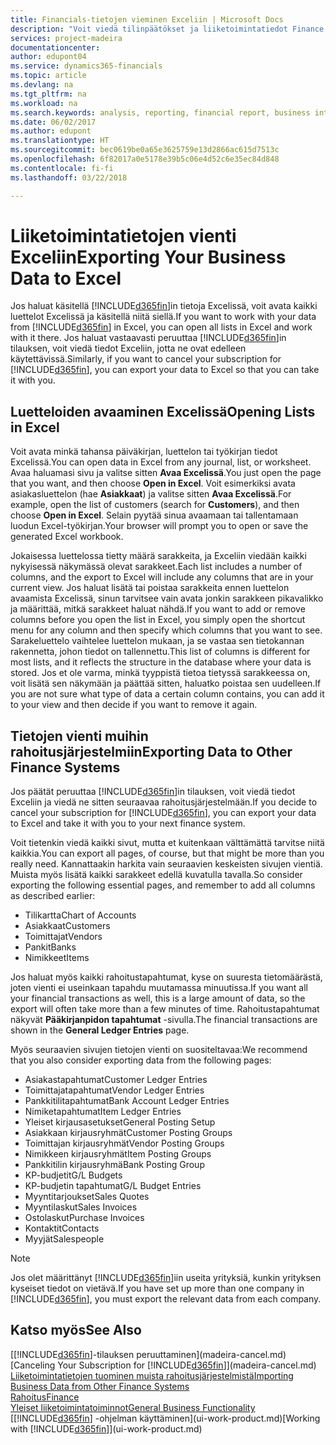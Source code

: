 ```yaml
---
title: Financials-tietojen vieminen Exceliin | Microsoft Docs
description: "Voit viedä tilinpäätökset ja liiketoimintatiedot Finance and Operations, Business editionista Exceliin tai avata Financials-tiedot Excelissä."
services: project-madeira
documentationcenter: 
author: edupont04
ms.service: dynamics365-financials
ms.topic: article
ms.devlang: na
ms.tgt_pltfrm: na
ms.workload: na
ms.search.keywords: analysis, reporting, financial report, business intelligence, BI, Excel
ms.date: 06/02/2017
ms.author: edupont
ms.translationtype: HT
ms.sourcegitcommit: bec0619be0a65e3625759e13d2866ac615d7513c
ms.openlocfilehash: 6f82017a0e5178e39b5c06e4d52c6e35ec84d848
ms.contentlocale: fi-fi
ms.lasthandoff: 03/22/2018

---
```

# <a name="exporting-your-business-data-to-excel"></a><span data-ttu-id="fcf5f-103">Liiketoimintatietojen vienti Exceliin</span><span class="sxs-lookup"><span data-stu-id="fcf5f-103">Exporting Your Business Data to Excel</span></span>
<span data-ttu-id="fcf5f-104">Jos haluat käsitellä [!INCLUDE[d365fin](includes/d365fin_md.md)]in tietoja Excelissä, voit avata kaikki luettelot Excelissä ja käsitellä niitä siellä.</span><span class="sxs-lookup"><span data-stu-id="fcf5f-104">If you want to work with your data from [!INCLUDE[d365fin](includes/d365fin_md.md)] in Excel, you can open all lists in Excel and work with it there.</span></span> <span data-ttu-id="fcf5f-105">Jos haluat vastaavasti peruuttaa [!INCLUDE[d365fin](includes/d365fin_md.md)]in tilauksen, voit viedä tiedot Exceliin, jotta ne ovat edelleen käytettävissä.</span><span class="sxs-lookup"><span data-stu-id="fcf5f-105">Similarly, if you want to cancel your subscription for [!INCLUDE[d365fin](includes/d365fin_md.md)], you can export your data to Excel so that you can take it with you.</span></span>

## <a name="opening-lists-in-excel"></a><span data-ttu-id="fcf5f-106">Luetteloiden avaaminen Excelissä</span><span class="sxs-lookup"><span data-stu-id="fcf5f-106">Opening Lists in Excel</span></span>
<span data-ttu-id="fcf5f-107">Voit avata minkä tahansa päiväkirjan, luettelon tai työkirjan tiedot Excelissä.</span><span class="sxs-lookup"><span data-stu-id="fcf5f-107">You can open data in Excel from any journal, list, or worksheet.</span></span> <span data-ttu-id="fcf5f-108">Avaa haluamasi sivu ja valitse sitten **Avaa Excelissä**.</span><span class="sxs-lookup"><span data-stu-id="fcf5f-108">You just open the page that you want, and then choose **Open in Excel**.</span></span> <span data-ttu-id="fcf5f-109">Voit esimerkiksi avata asiakasluettelon (hae **Asiakkaat**) ja valitse sitten **Avaa Excelissä**.</span><span class="sxs-lookup"><span data-stu-id="fcf5f-109">For example, open the list of customers (search for **Customers**), and then choose **Open in Excel**.</span></span> <span data-ttu-id="fcf5f-110">Selain pyytää sinua avaamaan tai tallentamaan luodun Excel-työkirjan.</span><span class="sxs-lookup"><span data-stu-id="fcf5f-110">Your browser will prompt you to open or save the generated Excel workbook.</span></span>  

<span data-ttu-id="fcf5f-111">Jokaisessa luettelossa tietty määrä sarakkeita, ja Exceliin viedään kaikki nykyisessä näkymässä olevat sarakkeet.</span><span class="sxs-lookup"><span data-stu-id="fcf5f-111">Each list includes a number of columns, and the export to Excel will include any columns that are in your current view.</span></span> <span data-ttu-id="fcf5f-112">Jos haluat lisätä tai poistaa sarakkeita ennen luettelon avaamista Excelissä, sinun tarvitsee vain avata jonkin sarakkeen pikavalikko ja määrittää, mitkä sarakkeet haluat nähdä.</span><span class="sxs-lookup"><span data-stu-id="fcf5f-112">If you want to add or remove columns before you open the list in Excel, you simply open the shortcut menu for any column and then specify which columns that you want to see.</span></span> <span data-ttu-id="fcf5f-113">Sarakeluettelo vaihtelee luettelon mukaan, ja se vastaa sen tietokannan rakennetta, johon tiedot on tallennettu.</span><span class="sxs-lookup"><span data-stu-id="fcf5f-113">This list of columns is different for most lists, and it reflects the structure in the database where your data is stored.</span></span> <span data-ttu-id="fcf5f-114">Jos et ole varma, minkä tyyppistä tietoa tietyssä sarakkeessa on, voit lisätä sen näkymään ja päättää sitten, haluatko poistaa sen uudelleen.</span><span class="sxs-lookup"><span data-stu-id="fcf5f-114">If you are not sure what type of data a certain column contains, you can add it to your view and then decide if you want to remove it again.</span></span>  

## <a name="exporting-data-to-other-finance-systems"></a><span data-ttu-id="fcf5f-115">Tietojen vienti muihin rahoitusjärjestelmiin</span><span class="sxs-lookup"><span data-stu-id="fcf5f-115">Exporting Data to Other Finance Systems</span></span>
<span data-ttu-id="fcf5f-116">Jos päätät peruuttaa [!INCLUDE[d365fin](includes/d365fin_md.md)]in tilauksen, voit viedä tiedot Exceliin ja viedä ne sitten seuraavaa rahoitusjärjestelmään.</span><span class="sxs-lookup"><span data-stu-id="fcf5f-116">If you decide to cancel your subscription for [!INCLUDE[d365fin](includes/d365fin_md.md)], you can export your data to Excel and take it with you to your next finance system.</span></span>  

<span data-ttu-id="fcf5f-117">Voit tietenkin viedä kaikki sivut, mutta et kuitenkaan välttämättä tarvitse niitä kaikkia.</span><span class="sxs-lookup"><span data-stu-id="fcf5f-117">You can export all pages, of course, but that might be more than you really need.</span></span> <span data-ttu-id="fcf5f-118">Kannattaakin harkita vain seuraavien keskeisten sivujen vientiä. Muista myös lisätä kaikki sarakkeet edellä kuvatulla tavalla.</span><span class="sxs-lookup"><span data-stu-id="fcf5f-118">So consider exporting the following essential pages, and remember to add all columns as described earlier:</span></span>  

* <span data-ttu-id="fcf5f-119">Tilikartta</span><span class="sxs-lookup"><span data-stu-id="fcf5f-119">Chart of Accounts</span></span>  
* <span data-ttu-id="fcf5f-120">Asiakkaat</span><span class="sxs-lookup"><span data-stu-id="fcf5f-120">Customers</span></span>  
* <span data-ttu-id="fcf5f-121">Toimittajat</span><span class="sxs-lookup"><span data-stu-id="fcf5f-121">Vendors</span></span>  
* <span data-ttu-id="fcf5f-122">Pankit</span><span class="sxs-lookup"><span data-stu-id="fcf5f-122">Banks</span></span>  
* <span data-ttu-id="fcf5f-123">Nimikkeet</span><span class="sxs-lookup"><span data-stu-id="fcf5f-123">Items</span></span>  

<span data-ttu-id="fcf5f-124">Jos haluat myös kaikki rahoitustapahtumat, kyse on suuresta tietomäärästä, joten vienti ei useinkaan tapahdu muutamassa minuutissa.</span><span class="sxs-lookup"><span data-stu-id="fcf5f-124">If you want all your financial transactions as well, this is a large amount of data, so the export will often take more than a few minutes of time.</span></span> <span data-ttu-id="fcf5f-125">Rahoitustapahtumat näkyvät **Pääkirjanpidon tapahtumat** -sivulla.</span><span class="sxs-lookup"><span data-stu-id="fcf5f-125">The financial transactions are shown in the **General Ledger Entries** page.</span></span>  

<span data-ttu-id="fcf5f-126">Myös seuraavien sivujen tietojen vienti on suositeltavaa:</span><span class="sxs-lookup"><span data-stu-id="fcf5f-126">We recommend that you also consider exporting data from the following pages:</span></span>  

* <span data-ttu-id="fcf5f-127">Asiakastapahtumat</span><span class="sxs-lookup"><span data-stu-id="fcf5f-127">Customer Ledger Entries</span></span>  
* <span data-ttu-id="fcf5f-128">Toimittajatapahtumat</span><span class="sxs-lookup"><span data-stu-id="fcf5f-128">Vendor Ledger Entries</span></span>  
* <span data-ttu-id="fcf5f-129">Pankkitilitapahtumat</span><span class="sxs-lookup"><span data-stu-id="fcf5f-129">Bank Account Ledger Entries</span></span>  
* <span data-ttu-id="fcf5f-130">Nimiketapahtumat</span><span class="sxs-lookup"><span data-stu-id="fcf5f-130">Item Ledger Entries</span></span>  
* <span data-ttu-id="fcf5f-131">Yleiset kirjausasetukset</span><span class="sxs-lookup"><span data-stu-id="fcf5f-131">General Posting Setup</span></span>  
* <span data-ttu-id="fcf5f-132">Asiakkaan kirjausryhmät</span><span class="sxs-lookup"><span data-stu-id="fcf5f-132">Customer Posting Groups</span></span>  
* <span data-ttu-id="fcf5f-133">Toimittajan kirjausryhmät</span><span class="sxs-lookup"><span data-stu-id="fcf5f-133">Vendor Posting Groups</span></span>  
* <span data-ttu-id="fcf5f-134">Nimikkeen kirjausryhmät</span><span class="sxs-lookup"><span data-stu-id="fcf5f-134">Item Posting Groups</span></span>  
* <span data-ttu-id="fcf5f-135">Pankkitilin kirjausryhmä</span><span class="sxs-lookup"><span data-stu-id="fcf5f-135">Bank Posting Group</span></span>  
* <span data-ttu-id="fcf5f-136">KP-budjetit</span><span class="sxs-lookup"><span data-stu-id="fcf5f-136">G/L Budgets</span></span>  
* <span data-ttu-id="fcf5f-137">KP-budjetin tapahtumat</span><span class="sxs-lookup"><span data-stu-id="fcf5f-137">G/L Budget Entries</span></span>  
* <span data-ttu-id="fcf5f-138">Myyntitarjoukset</span><span class="sxs-lookup"><span data-stu-id="fcf5f-138">Sales Quotes</span></span>  
* <span data-ttu-id="fcf5f-139">Myyntilaskut</span><span class="sxs-lookup"><span data-stu-id="fcf5f-139">Sales Invoices</span></span>  
* <span data-ttu-id="fcf5f-140">Ostolaskut</span><span class="sxs-lookup"><span data-stu-id="fcf5f-140">Purchase Invoices</span></span>  
* <span data-ttu-id="fcf5f-141">Kontaktit</span><span class="sxs-lookup"><span data-stu-id="fcf5f-141">Contacts</span></span>  
* <span data-ttu-id="fcf5f-142">Myyjät</span><span class="sxs-lookup"><span data-stu-id="fcf5f-142">Salespeople</span></span>  

> [!NOTE]  
>   <span data-ttu-id="fcf5f-143">Jos olet määrittänyt [!INCLUDE[d365fin](includes/d365fin_md.md)]iin useita yrityksiä, kunkin yrityksen kyseiset tiedot on vietävä.</span><span class="sxs-lookup"><span data-stu-id="fcf5f-143">If you have set up more than one company in [!INCLUDE[d365fin](includes/d365fin_md.md)], you must export the relevant data from each company.</span></span>

## <a name="see-also"></a><span data-ttu-id="fcf5f-144">Katso myös</span><span class="sxs-lookup"><span data-stu-id="fcf5f-144">See Also</span></span>
<span data-ttu-id="fcf5f-145">[[!INCLUDE[d365fin](includes/d365fin_md.md)]-tilauksen peruuttaminen](madeira-cancel.md)</span><span class="sxs-lookup"><span data-stu-id="fcf5f-145">[Canceling Your Subscription for [!INCLUDE[d365fin](includes/d365fin_md.md)]](madeira-cancel.md)</span></span>  
[<span data-ttu-id="fcf5f-146">Liiketoimintatietojen tuominen muista rahoitusjärjestelmistä</span><span class="sxs-lookup"><span data-stu-id="fcf5f-146">Importing Business Data from Other Finance Systems</span></span>](upload-data.md)  
[<span data-ttu-id="fcf5f-147">Rahoitus</span><span class="sxs-lookup"><span data-stu-id="fcf5f-147">Finance</span></span>](finance.md)  
[<span data-ttu-id="fcf5f-148">Yleiset liiketoimintatoiminnot</span><span class="sxs-lookup"><span data-stu-id="fcf5f-148">General Business Functionality</span></span>](ui-across-business-areas.md)  
<span data-ttu-id="fcf5f-149">[[!INCLUDE[d365fin](includes/d365fin_md.md)] -ohjelman käyttäminen](ui-work-product.md)</span><span class="sxs-lookup"><span data-stu-id="fcf5f-149">[Working with [!INCLUDE[d365fin](includes/d365fin_md.md)]](ui-work-product.md)</span></span>  

